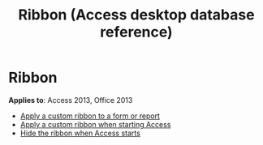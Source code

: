 ﻿---
title: Ribbon (Access desktop database reference)
TOCTitle: Ribbon
ms:assetid: 7314847b-73d2-48d2-87c2-80ddf696f026
ms:mtpsurl: https://msdn.microsoft.com/library/Dn160996(v=office.15)
ms:contentKeyID: 52072960
ms.date: 10/16/2018
mtps_version: v=office.15
---

# Ribbon

**Applies to**: Access 2013, Office 2013

- [Apply a custom ribbon to a form or report](how-to-apply-a-custom-ribbon-to-a-form-or-report.md)
- [Apply a custom ribbon when starting Access](how-to-apply-a-custom-ribbon-when-starting-access.md)
- [Hide the ribbon when Access starts](how-to-hide-the-ribbon-when-access-starts.md)

